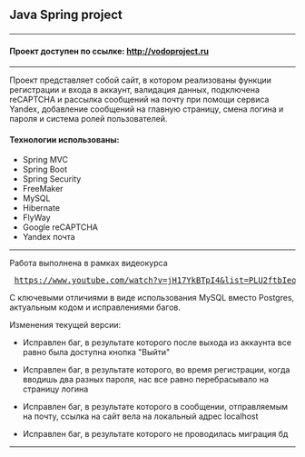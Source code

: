 
## Java Spring project <hr>
#### Проект доступен по ссылке: http://vodoproject.ru
<hr>

Проект представляет собой сайт, 
в котором реализованы функции регистрации и входа в аккаунт, 
валидация данных, подключена reCAPTCHA и рассылка сообщений на почту при помощи сервиса Yandex, 
добавление сообщений на главную страницу, смена логина и пароля и система ролей пользователей.

#### Технологии использованы:

- Spring MVC
- Spring Boot
- Spring Security
- FreeMaker
- MySQL
- Hibernate
- FlyWay
- Google reCAPTCHA
- Yandex почта
<hr>

Работа выполнена в рамках видеокурса <pre> https://www.youtube.com/watch?v=jH17YkBTpI4&list=PLU2ftbIeotGoGSEUf54LQH-DgiQPF2XRO&ab_channel=letsCode </pre>

С ключевыми отличиями в виде использования MySQL вместо Postgres, актуальным кодом и исправлениями багов.

Изменения текущей версии:

- Исправлен баг, в результате которого после выхода из аккаунта все равно была доступна кнопка "Выйти"

- Исправлен баг, в результате которого, во время регистрации, когда вводишь два разных пароля, нас все равно перебрасывало на страницу логина

- Исправлен баг, в результате которого в сообщении, отправляемым на почту, ссылка на сайт вела на локальный адрес localhost

- Исправлен баг, в результате которого не проводилась миграция бд

<hr>
